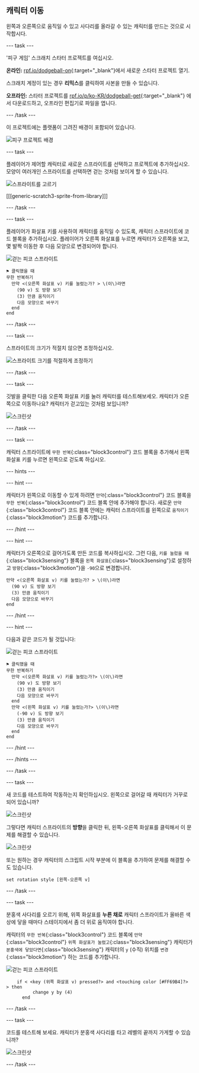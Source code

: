 ## 캐릭터 이동

왼쪽과 오른쪽으로 움직일 수 있고 사다리를 올라갈 수 있는 캐릭터를 만드는 것으로 시작합시다.

--- task ---

'피구 게임' 스크래치 스타터 프로젝트를 여십시오.

**온라인:** [rpf.io/dodgeball-on](http://rpf.io/dodgeball-on){:target="_blank"}에서 새로운 스타터 프로젝트 열기.

스크래치 계정이 있는 경우 **리믹스**를 클릭하여 사본을 만들 수 있습니다.

**오프라인:** 스타터 프로젝트를 [rpf.io/p/ko-KR/dodgeball-get](http://rpf.io/p/ko-KR/dodgeball-get){:target="_blank"} 에서 다운로드하고, 오프라인 편집기로 파일을 엽니다.

--- /task ---

이 프로젝트에는 플랫폼이 그려진 배경이 포함되어 있습니다.

![피구 프로젝트 배경](images/dodge-background.png)

--- task ---

플레이어가 제어할 캐릭터로 새로운 스프라이트를 선택하고 프로젝트에 추가하십시오. 모양이 여러개인 스프라이트를 선택하면 걷는 것처럼 보이게 할 수 있습니다.

![스프라이트를 고르기](images/dodge-characters.png)

[[[generic-scratch3-sprite-from-library]]]

--- /task ---

--- task ---

플레이어가 화살표 키를 사용하여 캐릭터를 움직일 수 있도록, 캐릭터 스프라이트에 코드 블록을 추가하십시오. 플레이어가 오른쪽 화살표를 누르면 캐릭터가 오른쪽을 보고, 몇 발짝 이동한 후 다음 모양으로 변경되어야 합니다.

![걷는 피코 스프라이트](images/pico_walking_sprite.png)

```blocks3
⚑ 클릭했을 때
무한 반복하기 
  만약 <(오른쪽 화살표 v) 키를 눌렸는가? > \(이\)라면 
    (90 v) 도 방향 보기
    (3) 만큼 움직이기
    다음 모양으로 바꾸기
  end
end
```

--- /task ---

--- task ---

스프라이트의 크기가 적절치 않으면 조정하십시오.

![스프라이트 크기를 적절하게 조정하기](images/dodge-sprite-size-annotated.png)

--- /task ---

--- task ---

깃발을 클릭한 다음 오른쪽 화살표 키를 눌러 캐릭터를 테스트해보세오. 캐릭터가 오른쪽으로 이동하나요? 캐릭터가 걷고있는 것처럼 보입니까?

![스크린샷](images/dodge-walking.png)

--- /task ---

--- task ---

캐릭터 스프라이트에 `무한 반복`{:class="block3control"} 코드 블록을 추가해서 왼쪽 화살표 키를 누르면 왼쪽으로 걷도록 하십시오.

--- hints ---


--- hint ---

캐릭터가 왼쪽으로 이동할 수 있게 하려면 `만약`{:class="block3control"} 코드 블록을 `무한 반복`{:class="block3control"} 코드 블록 안에 추가해야 합니다. 새로운 `만약`{:class="block3control"} 코드 블록 안에는 캐릭터 스프라이트를 왼쪽으로 `움직이기`{:class="block3motion"} 코드를 추가합니다.

--- /hint ---

--- hint ---

캐릭터가 오른쪽으로 걸어가도록 만든 코드를 복사하십시오. 그런 다음, `키를 눌렀을 때`{:class="block3sensing"} 블록을 `왼쪽 화살표`{:class="block3sensing"}로 설정하고 `방향`{:class="block3motion"}을 `-90`으로 변경합니다.

```blocks3
만약 <(오른쪽 화살표 v) 키를 눌렸는가? > \(이\)라면 
  (90 v) 도 방향 보기
  (3) 만큼 움직이기
  다음 모양으로 바꾸기
end
```

--- /hint ---

--- hint ---

다음과 같은 코드가 될 것입니다:

![걷는 피코 스프라이트](images/pico_walking_sprite.png)

```blocks3
⚑ 클릭했을 때
무한 반복하기
  만약 <(오른쪽 화살표 v) 키를 눌렸는가?> \(이\)라면 
    (90 v) 도 방향 보기
    (3) 만큼 움직이기
    다음 모양으로 바꾸기
  end
  만약 <(왼쪽 화살표 v) 키를 눌렸는가?> \(이\)라면 
    (-90 v) 도 방향 보기
    (3) 만큼 움직이기
    다음 모양으로 바꾸기
  end
end
```

--- /hint ---

--- /hints ---

--- /task ---

--- task ---

새 코드를 테스트하여 작동하는지 확인하십시오. 왼쪽으로 걸어갈 때 캐릭터가 거꾸로 되어 있습니까?

![스크린샷](images/dodge-upside-down.png)

그렇다면 캐릭터 스프라이트의 **방향**을 클릭한 뒤, 왼쪽-오른쪽 화살표를 클릭해서 이 문제를 해결할 수 있습니다.

![스크린샷](images/dodge-left-right-annotated.png)

또는 원하는 경우 캐릭터의 스크립트 시작 부분에 이 블록을 추가하여 문제를 해결할 수도 있습니다.

```blocks3
set rotation style [왼쪽-오른쪽 v]
```

--- /task ---

--- task ---

분홍색 사다리를 오르기 위해, 위쪽 화살표를 **누른 채로** 캐릭터 스프라이트가 올바른 색상에 닿을 때마다 스테이지에서 좀 더 위로 움직여야 합니다.

캐릭터의 `무한 반복`{:class="block3control"} 코드 블록에 `만약`{:class="block3control"} `위쪽 화살표가 눌렸고`{:class="block3sensing"} 캐릭터가 `분홍색에 닿았다면`{:class="block3sensing"} 캐릭터의 `y` (수직) 위치를 `변경`{:class="block3motion"} 하는 코드를 추가합니다.

![걷는 피코 스프라이트](images/pico_walking_sprite.png)

```blocks3
    if < <key (위쪽 화살표 v) pressed?> and <touching color [#FF69B4]?> > then
		  change y by (4)
	  end
```

--- /task ---

--- task ---

코드를 테스트해 보세요. 캐릭터가 분홍색 사다리를 타고 레벨의 끝까지 가게할 수 있습니까?

![스크린샷](images/dodge-test-character.png)

--- /task ---